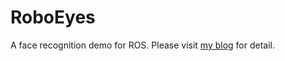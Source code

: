 # RoboEyes
A face recognition demo for ROS.
Please visit [my blog](www.vsaint.club/wordpress) for detail.
